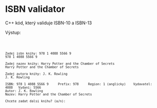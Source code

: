 <h1>ISBN validator</h1>
<p>C++ kód, který validuje ISBN-10 a ISBN-13</p>
<p>Výstup:</p>
<code>
  
    Zadej isbn knihy: 978 1 4088 5566 9
    978 1 4088 5566 9
  
    Zadej nazev knihy: Harry Potter and the Chamber of Secrets
    Harry Potter and the Chamber of Secrets
    
    Zadej autora knihy: J. K. Rowling
    J. K. Rowling
    
    ISBN: 978 1 4088 5566 9     Prefix: 978     Region: 1 (anglicky)    Vydavatel: 4088   Vydani: 5566
    Autor: J. K. Rowling
    Nazev: Harry Potter and the Chamber of Secrets
  
    Chcete zadat dalsi knihu? (a/n):
  
</code>

